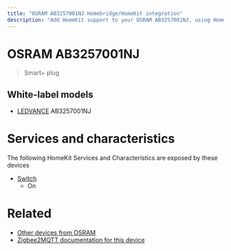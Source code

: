 ```yaml
---
title: "OSRAM AB3257001NJ Homebridge/HomeKit integration"
description: "Add HomeKit support to your OSRAM AB3257001NJ, using Homebridge, Zigbee2MQTT and homebridge-z2m."
---
```

<!---
This file has been GENERATED using src/docgen/docgen.ts
DO NOT EDIT THIS FILE MANUALLY!
-->
# OSRAM AB3257001NJ
> Smart+ plug


## White-label models
* [LEDVANCE](../index.md#ledvance) AB3257001NJ

# Services and characteristics
The following HomeKit Services and Characteristics are exposed by
these devices

* [Switch](../../switch.md)
  * On


# Related
* [Other devices from OSRAM](../index.md#osram)
* [Zigbee2MQTT documentation for this device](https://www.zigbee2mqtt.io/devices/AB3257001NJ.html)